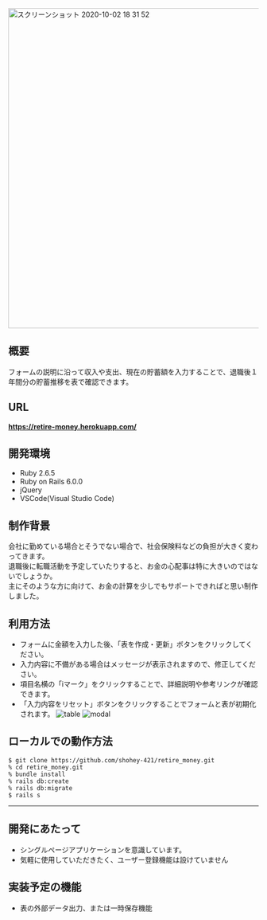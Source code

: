 <img width="643" alt="スクリーンショット 2020-10-02 18 31 52" src="https://user-images.githubusercontent.com/69449342/94909081-9809e180-04dd-11eb-93bc-8633e7d6e88a.png">

## 概要
フォームの説明に沿って収入や支出、現在の貯蓄額を入力することで、退職後１年間分の貯蓄推移を表で確認できます。

## URL
 **https://retire-money.herokuapp.com/**

## 開発環境 
- Ruby 2.6.5
- Ruby on Rails 6.0.0
- jQuery
- VSCode(Visual Studio Code)

## 制作背景
会社に勤めている場合とそうでない場合で、社会保険料などの負担が大きく変わってきます。  
退職後に転職活動を予定していたりすると、お金の心配事は特に大きいのではないでしょうか。  
主にそのような方に向けて、お金の計算を少しでもサポートできればと思い制作しました。

## 利用方法
- フォームに金額を入力した後、「表を作成・更新」ボタンをクリックしてください。
- 入力内容に不備がある場合はメッセージが表示されますので、修正してください。
- 項目名横の「iマーク」をクリックすることで、詳細説明や参考リンクが確認できます。
- 「入力内容をリセット」ボタンをクリックすることでフォームと表が初期化されます。
![table](https://user-images.githubusercontent.com/69449342/94896545-b1ecf980-04c8-11eb-87b9-abdfed6a5341.gif)
![modal](https://user-images.githubusercontent.com/69449342/94896540-af8a9f80-04c8-11eb-8abc-fb8b4e3d7435.gif)

## ローカルでの動作方法
`$ git clone https://github.com/shohey-421/retire_money.git`  
`% cd retire_money.git`  
`% bundle install`  
`% rails db:create`  
`% rails db:migrate`  
`$ rails s`  

- - -
## 開発にあたって
- シングルページアプリケーションを意識しています。
- 気軽に使用していただきたく、ユーザー登録機能は設けていません 

## 実装予定の機能
- 表の外部データ出力、または一時保存機能
